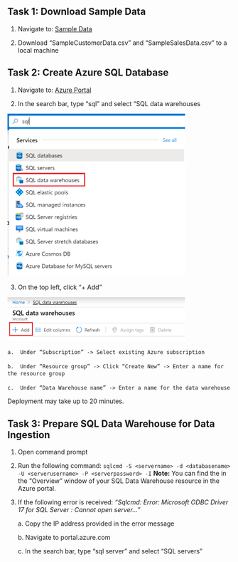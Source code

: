 ##  Task 1: Download Sample Data

1. Navigate to: [Sample Data](https://github.com/matthewrodin/AzureAnalysisServices-SlidingWindowPartitioning/tree/master/Sample%20Data)

2. Download “SampleCustomerData.csv” and “SampleSalesData.csv” to a local machine


##  Task 2: Create Azure SQL Database

1. Navigate to: [Azure Portal](https://portal.azure.com/)

2. In the search bar, type “sql” and select “SQL data warehouses
<img src="./Pictures/aas1.png" width="400">

3. On the top left, click “+ Add”
<img src="./Pictures/aas2.png" width="400">

	a.	Under “Subscription” -> Select existing Azure subscription

	b.	Under “Resource group” -> Click “Create New” -> Enter a name for the resource group
	
	c.	Under “Data Warehouse name” -> Enter a name for the data warehouse




Deployment may take up to 20 minutes.

##  Task 3: Prepare SQL Data Warehouse for Data Ingestion
1. Open command prompt
2. Run the following command:
`sqlcmd -S <servername> -d <databasename> -U <serverusername> -P <serverpassword> -I`
**Note:** You can find the <servername> in the “Overview” window of your SQL Data Warehouse resource in the Azure portal.
3. If the following error is received: *“Sqlcmd: Error: Microsoft ODBC Driver 17 for SQL Server : Cannot open server…”*

	a.	Copy the IP address provided in the error message

	b.	Navigate to portal.azure.com

	c.	In the search bar, type “sql server” and select “SQL servers”




